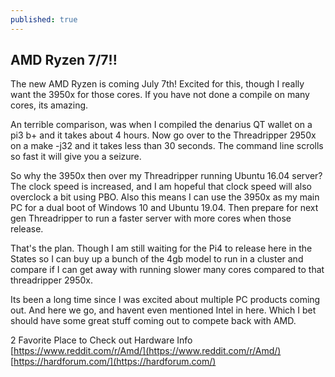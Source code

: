 ```yaml
---
published: true
---
```

## AMD Ryzen 7/7!!

The new AMD Ryzen is coming July 7th! Excited for this, though I really want the 3950x for those cores. If you have not done a compile on many cores, its amazing.  

An terrible comparison, was when I compiled the denarius QT wallet on a pi3 b+ and it takes about 4 hours. Now go over to the Threadripper 2950x on a make -j32 and it takes less than 30 seconds. The command line scrolls so fast it will give you a seizure.  

So why the 3950x then over my Threadripper running Ubuntu 16.04 server? The clock speed is increased, and I am hopeful that clock speed will also overclock a bit using PBO. Also this means I can use the 3950x as my main PC for a dual boot of Windows 10 and Ubuntu 19.04.  Then prepare for next gen Threadripper to run a faster server with more cores when those release.  

That's the plan. Though I am still waiting for the Pi4 to release here in the States so I can buy up a bunch of the 4gb model to run in a cluster and compare if I can get away with running slower many cores compared to that threadripper 2950x.  

Its been a long time since I was excited about multiple PC products coming out. And here we go, and havent even mentioned Intel in here. Which I bet should have some great stuff coming out to compete back with AMD.  

2 Favorite Place to Check out Hardware Info  
[https://www.reddit.com/r/Amd/](https://www.reddit.com/r/Amd/)  
[https://hardforum.com/](https://hardforum.com/)
